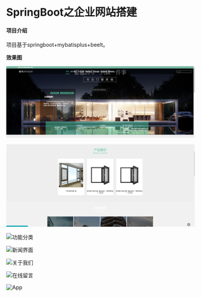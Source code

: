 # SpringBoot之企业网站搭建

#### 项目介绍

项目基于springboot+mybatisplus+beelt。

 **效果图** 


![主页](image.png)


![产品展示](imageimage2.png)


![功能分类](https://images.gitee.com/uploads/images/2019/0423/091355_2a8cbc66_1654084.png "4.png")


![新闻界面](https://images.gitee.com/uploads/images/2019/0423/091519_b1253752_1654084.png "5.png")

![关于我们](https://images.gitee.com/uploads/images/2019/0423/091608_608d8417_1654084.png "6.png")

![在线留言](https://images.gitee.com/uploads/images/2019/0423/091700_505dca60_1654084.png "7.png")

![App](https://images.gitee.com/uploads/images/2019/0423/091829_0527ff53_1654084.png "8.png")